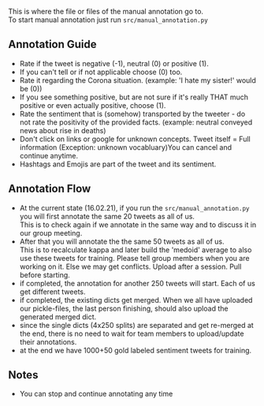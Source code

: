 This is where the file or files of the manual annotation go to.  
To start manual annotation just run ``src/manual_annotation.py ``


## Annotation Guide
- Rate if the tweet is negative (-1), neutral (0) or positive (1).
- If you can't tell or if not applicable choose (0) too.
- Rate it regarding the Corona situation. (example: 'I hate my sister!' would be (0))
- If you see something positive, but are not sure if it's really THAT much positive or even actually positive, choose (1).
- Rate the sentiment that is (somehow) transported by the tweeter - do not rate the positivity of the provided facts. (example: neutral conveyed news about rise in deaths)
- Don't click on links or google for unknown concepts. Tweet itself = Full information (Exception: unknown vocabluary)You can cancel and continue anytime.
- Hashtags and Emojis are part of the tweet and its sentiment.

## Annotation Flow
- At the current state (16.02.21), if you run the ``src/manual_annotation.py `` you will first annotate the same 20 tweets as all of us.  
This is to check again if we annotate in the same way and to discuss it in our group meeting.
- After that you will annotate the the same 50 tweets as all of us.  
This is to recalculate kappa and later build the 'medoid' average to also use these tweets for training.
  Please tell group members when you are working on it. Else we may get conflicts. Upload after a session. Pull before starting.
- if completed, the annotation for another 250 tweets will start. Each of us get different tweets.
- if completed, the existing dicts get merged. When we all have uploaded our pickle-files, the last person finishing, should also upload the generated merged dict.
- since the single dicts (4x250 splits) are separated and get re-merged at the end, there is no need to wait for team members to upload/update their annotations.
- at the end we have 1000+50 gold labeled sentiment tweets for training.

## Notes
- You can stop and continue annotating any time
